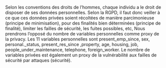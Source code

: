 Selon les conventions des droits de l’hommes, chaque individu a le droit de disposer de ses données personnelles. Selon la RGPD, il faut donc veiller à ce que ces données privées soient récoltées de manière parcimonieuse (principe de minimisation), pour des finalités bien déterminées (principe de finalité), limiter les failles de sécurité, les fuites possibles, etc, Nous prendrons l’opposé du nombre de variables personnelles comme proxy de la privacy. Les 11 variables personnelles sont present_emp_since, sex, personal.\_status, present_res_since ,property, age, housing, job, people_under_maintenance, telephone, foreign_worker. Le nombre de variables privées est également un proxy de la vulnérabilité aux failles de sécurité par attaques (sécurité).
